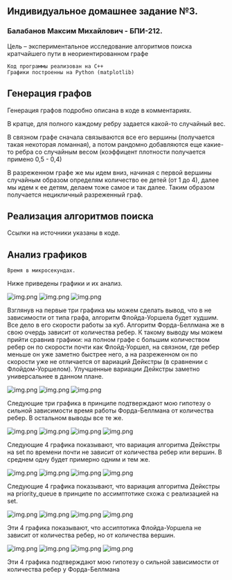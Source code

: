 ## Индивидуальное домашнее задание №3.

### **Балабанов Максим Михайлович - БПИ-212**.

Цель – экспериментальное исследование алгоритмов поиска кратчайшего пути в неориентированном графе

````
Код программы реализован на C++
Графики построенны на Python (matplotlib)
````

## Генерация графов

Генерация графов подробно описана в коде в комментариях. 

В кратце, для полного каждому ребру задается
какой-то случайный вес.

В связном графе сначала связываются все его вершины (получается такая некоторая ломанная), а потом рандомно
добавляются еще какие-то ребра со случайным весом (коэффицент плотности получается примено 0,5 - 0,4)

В разреженном графе же мы идем вниз, начиная с первой вершины случайным образом определям количество ее детей 
(от 1 до 4), далее мы идем к ее детям, делаем тоже самое и так далее. Таким образом получается нецикличный разреженный граф.

## Реализация алгоритмов поиска

Ссылки на источники указаны в коде.

## Анализ графиков

````
Время в микросекундах.
````

Ниже приведены графики и их анализ.

![img.png](images/img.png)
![img.png](images/img_1.png)
![img.png](images/img_2.png)

Взглянув на первые три графика мы можем сделать вывод, что в не зависимости от типа графа, алгоритм Флойда-Уоршела будет худшим.
Все дело в его скорости работы за куб. Алгоритм Форда-Беллмана же в свою очердь зависит от количества ребер. К такому выводу
мы можем прийти сравнив графики: на полном графе с большим количеством ребер он по скорости почти как Флойд-Уоршел,
на связном, где ребер меньше он уже заметно быстрее него, а на разреженном он по скорости уже не отличается от вариаций
Дейкстры (в сравнении с Флойдом-Уоршелом). Улучшенные вариации Дейкстры заметно универсальнее в данном плане.

![img.png](images/img_3.png)
![img.png](images/img_4.png)
![img.png](images/img_5.png)

Следующие три графика в принципе подтверждают мою гипотезу о сильной зависимости время работы Форда-Беллмана от
количества ребер. В остальном выводы все те же.

![img.png](images/img_6.png)
![img.png](images/img_7.png)
![img.png](images/img_8.png)
![img.png](images/img_9.png)

Следующие 4 графика показывают, что вариация алгоритма Дейкстры на set по времени почти не зависит от количества ребер
или вершин. В среднем одну будет примерно одним и тем же.

![img.png](images/img_10.png)
![img.png](images/img_11.png)
![img.png](images/img_12.png)
![img.png](images/img_13.png)

Следующие 4 графика показывают, что вариация алгоритма Дейкстры на priority_queue в принципе по ассимптотике схожа с
реализацией на set.

![img.png](images/img_14.png)
![img.png](images/img_15.png)
![img.png](images/img_16.png)
![img.png](images/img_17.png)

Эти 4 графика показывают, что ассиптотика Флойда-Уоршела не зависит от количества ребер, но от количества вершин.

![img.png](images/img_18.png)
![img.png](images/img_19.png)
![img.png](images/img_20.png)
![img.png](images/img_21.png)

Эти 4 графика подтверждают мою гипотезу о сильной зависимости от количества ребер у Форда-Беллмана

